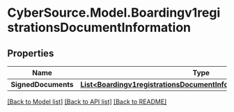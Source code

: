# CyberSource.Model.Boardingv1registrationsDocumentInformation
## Properties

Name | Type | Description | Notes
------------ | ------------- | ------------- | -------------
**SignedDocuments** | [**List&lt;Boardingv1registrationsDocumentInformationSignedDocuments&gt;**](Boardingv1registrationsDocumentInformationSignedDocuments.md) |  | [optional] 

[[Back to Model list]](../README.md#documentation-for-models) [[Back to API list]](../README.md#documentation-for-api-endpoints) [[Back to README]](../README.md)

